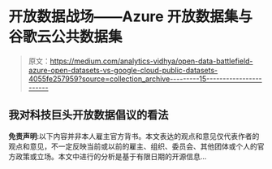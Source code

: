 # 开放数据战场——Azure 开放数据集与谷歌云公共数据集

> 原文：<https://medium.com/analytics-vidhya/open-data-battlefield-azure-open-datasets-vs-google-cloud-public-datasets-4055fe257959?source=collection_archive---------15----------------------->

## 我对科技巨头开放数据倡议的看法

**免责声明**:以下内容并非本人雇主官方背书。本文表达的观点和意见仅代表作者的观点和意见，不一定反映当前或以前的雇主、组织、委员会、其他团体或个人的官方政策或立场。本文中进行的分析是基于有限日期的开源信息…